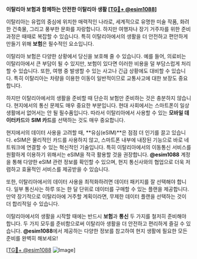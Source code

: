 **이탈리아 보험과 함께하는 안전한 이탈리아 생활 [[TG💪+ @esim1088](https://t.me/s/esim1088)]**

이탈리아는 유럽의 중심에 위치한 매력적인 나라로, 세계적으로 유명한 미술 작품, 화려한 건축물, 그리고 풍부한 문화를 자랑합니다. 하지만 여행자나 장기 거주자를 위한 준비 과정은 때때로 복잡할 수 있습니다. 특히 이탈리아에서의 생활을 더 안전하고 편안하게 만들기 위해 **보험**은 필수적인 요소입니다.

이탈리아 보험은 다양한 상황에서 당신을 보호해 줄 수 있습니다. 예를 들어, 의료비는 이탈리아에서 큰 부담이 될 수 있지만, 보험이 있다면 이러한 비용을 덜 부담스럽게 처리할 수 있습니다. 또한, 여행 중 발생할 수 있는 사고나 긴급 상황에도 대비할 수 있습니다. 특히 이탈리아는 차량을 이용한 이동이 일반적이므로 교통사고에 대한 보장도 중요합니다.

하지만 이탈리아에서의 생활을 준비할 때 단순히 보험만 준비하는 것은 충분하지 않습니다. 현지에서의 통신 문제도 매우 중요한 부분입니다. 현대 사회에서는 스마트폰이 일상생활에서 없어서는 안 될 필수품입니다. 따라서 이탈리아에서 사용할 수 있는 **모바일 데이터카드**와 **SIM 카드**를 선택하는 것도 매우 중요합니다.

현지에서의 데이터 사용을 고려할 때, **유심(eSIM)**은 점점 더 인기를 끌고 있습니다. eSIM은 물리적인 카드를 사용하지 않고, 스마트폰 내부에 내장된 기능으로 바로 네트워크에 연결할 수 있는 혁신적인 기술입니다. 특히 이탈리아에서의 이동통신 서비스를 원활하게 이용하기 위해서는 eSIM을 적극 활용할 것을 권장합니다. **@esim1088** 계정을 통해 다양한 eSIM 관련 정보를 확인할 수 있으며, 현지 통신사와의 협업으로 더욱 저렴하고 효율적인 서비스를 제공받을 수 있습니다.

또한, 이탈리아에서의 데이터 사용을 최적화하려면 데이터 패키지를 잘 선택해야 합니다. 일부 통신사는 하루 또는 한 달 단위로 데이터를 구매할 수 있는 플랜을 제공합니다. 만약 장기적으로 이탈리아에 거주할 계획이라면, 무제한 데이터 플랜을 선택하는 것이 더 합리적일 수 있습니다.

이탈리아에서의 생활을 시작할 때에는 반드시 **보험**과 **통신** 두 가지를 철저히 준비해야 합니다. 두 가지 모두를 준비함으로써 이탈리아 생활을 더 안전하고 편리하게 즐길 수 있습니다. **@esim1088**에서 제공하는 다양한 정보를 참고하여 현지 생활에 필요한 모든 준비를 완벽히 해보세요!

[[TG💪+ @esim1088](https://t.me/s/esim1088) ![Image](https://i.postimg.cc/Y0z9fWf4/image.png)]